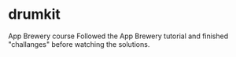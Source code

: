 # drumkit
App Brewery course
Followed the App Brewery tutorial and finished "challanges" before watching the solutions.
